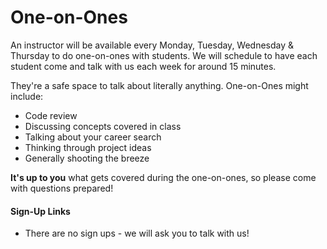 # One-on-Ones

An instructor will be available every Monday, Tuesday, Wednesday & Thursday to do one-on-ones with students. We will schedule to have each student come and talk with us each week for around 15 minutes.

They're a safe space to talk about literally anything. One-on-Ones might include:
- Code review
- Discussing concepts covered in class
- Talking about your career search
- Thinking through project ideas
- Generally shooting the breeze

**It's up to you** what gets covered during the one-on-ones, so please come with questions prepared!

#### Sign-Up Links
- There are no sign ups - we will ask you to talk with us!


